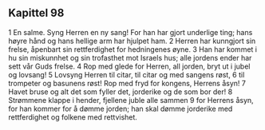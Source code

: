 ## Kapittel 98

1 En salme. Syng Herren en ny sang! For han har gjort underlige ting; hans høyre hånd og hans hellige arm har hjulpet ham.
2 Herren har kunngjort sin frelse, åpenbart sin rettferdighet for hedningenes øyne.
3 Han har kommet i hu sin miskunnhet og sin trofasthet mot Israels hus; alle jordens ender har sett vår Guds frelse.
4 Rop med glede for Herren, all jorden, bryt ut i jubel og lovsang!
5 Lovsyng Herren til citar, til citar og med sangens røst,
6 til trompeter og basunens røst! Rop med fryd for kongens, Herrens åsyn!
7 Havet bruse og alt det som fyller det, jorderike og de som bor der!
8 Strømmene klappe i hender, fjellene juble alle sammen
9 for Herrens åsyn, for han kommer for å dømme jorden; han skal dømme jorderike med rettferdighet og folkene med rettvishet.
